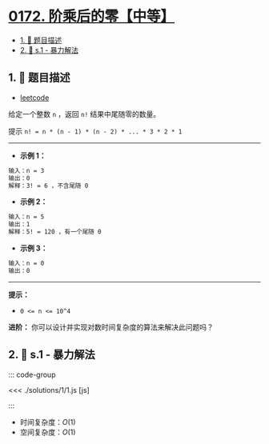 # [0172. 阶乘后的零【中等】](https://github.com/tnotesjs/TNotes.leetcode/tree/main/notes/0172.%20%E9%98%B6%E4%B9%98%E5%90%8E%E7%9A%84%E9%9B%B6%E3%80%90%E4%B8%AD%E7%AD%89%E3%80%91)

<!-- region:toc -->

- [1. 📝 题目描述](#1--题目描述)
- [2. 🎯 s.1 - 暴力解法](#2--s1---暴力解法)

<!-- endregion:toc -->

## 1. 📝 题目描述

- [leetcode](https://leetcode.cn/problems/factorial-trailing-zeroes/)

给定一个整数 `n` ，返回 `n!` 结果中尾随零的数量。

提示 `n! = n * (n - 1) * (n - 2) * ... * 3 * 2 * 1`

---

- **示例 1：**

```txt
输入：n = 3
输出：0
解释：3! = 6 ，不含尾随 0
```

- **示例 2：**

```txt
输入：n = 5
输出：1
解释：5! = 120 ，有一个尾随 0
```

- **示例 3：**

```txt
输入：n = 0
输出：0
```

---

**提示：**

- `0 <= n <= 10^4`

**进阶：** 你可以设计并实现对数时间复杂度的算法来解决此问题吗？

## 2. 🎯 s.1 - 暴力解法

::: code-group

<<< ./solutions/1/1.js [js]

:::

- 时间复杂度：$O(1)$
- 空间复杂度：$O(1)$
